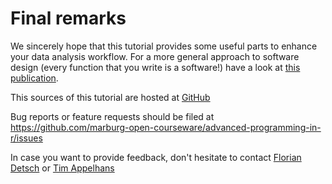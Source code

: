 
# Final remarks

We sincerely hope that this tutorial provides some useful parts to enhance your data analysis workflow. For a more general approach to software design (every function that you write is a software!) have a look at [this publication](http://www.plosbiology.org/article/fetchObject.action?uri=info:doi/10.1371/journal.pbio.1001745&representation=PDF).

This sources of this tutorial are hosted at [GitHub](https://github.com/marburg-open-courseware/advanced-programming-in-r)

Bug reports or feature requests should be filed at https://github.com/marburg-open-courseware/advanced-programming-in-r/issues

In case you want to provide feedback, don't hesitate to contact [Florian Detsch](http://umweltinformatik-marburg.de/mitarbeiterinnen-und-mitarbeiter/florian-detsch/) or 
[Tim Appelhans](http://umweltinformatik-marburg.de/mitarbeiterinnen-und-mitarbeiter/tim-appelhans/)



